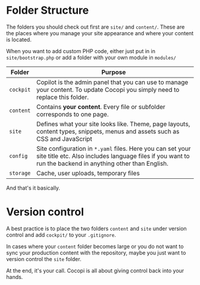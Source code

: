 # Folder Structure

The folders you should check out first are `site/` and `content/`. These are the places where you manage your site appearance and where your content is located.

When you want to add custom PHP code, either just put in in `site/bootstrap.php` or add a folder with your own module in `modules/`

| Folder    | Purpose                |
|-----------|------------------------|
| `cockpit` | Copilot is the admin panel that you can use to manage your content. To update Cocopi you simply need to replace this folder. |
| `content` | Contains **your content**. Every file or subfolder corresponds to one page. |
| `site`    | Defines what your site looks like. Theme, page layouts, content types, snippets, menus and assets such as CSS and JavaScript |
| `config`    | Site configuration in `*.yaml` files. Here you can set your site title etc. Also includes language files if you want to run the backend in anything other than English. |
| `storage`    | Cache, user uploads, temporary files |

And that's it basically.

# Version control

A best practice is to place the two folders `content` and `site` under version control and add `cockpit/` to your `.gitignore`.

In cases where your `content` folder becomes large or you do not want to sync your production content with the repository, maybe you just want to version control the `site` folder.

At the end, it's your call. Cocopi is all about giving control back into your hands.
